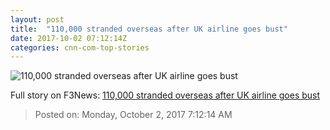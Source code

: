 ```yaml
---
layout: post
title:  "110,000 stranded overseas after UK airline goes bust"
date: 2017-10-02 07:12:14Z
categories: cnn-com-top-stories
---
```


![110,000 stranded overseas after UK airline goes bust](http://i2.cdn.turner.com/money/dam/assets/171001234430-monarch-airlines-780x439.jpg)




Full story on F3News: [110,000 stranded overseas after UK airline goes bust](http://www.f3nws.com/n/DpeJQ)

> Posted on: Monday, October 2, 2017 7:12:14 AM

